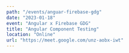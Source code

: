 ```yaml
---
path: "/events/anguar-firebase-gdg"
date: "2023-01-18"
event: "Angular x Firebase GDG"
title: "Angular Component Testing"
location: "Online"
url: "https://meet.google.com/unz-aobx-iwt"
---
```

